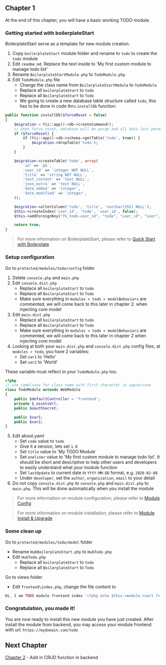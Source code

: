 ## Chapter 1
At the end of this chapter, you will have a basic working TODO module.

### Getting started with boilerplateStart
BoilerplateStart serve as a template for new module creation.
1. Copy `boilerplateStart` module folder and rename to `todo` to create the `todo` module
2. Edit `readme.md`. Replace the text inside to 'My first custom module to manage todo list'
3. Rename `BoilerplateStartModule.php` to `TodoModule.php`
4. Edit `TodoModule.php` file
    - Change the class name from `BoilerplateStartModule` to `TodoModule`
    - Replace all `boilerplateStart` to `todo`
    - Replace all `BoilerplateStart` to `Todo`
    - We going to create a new database table structure called `todo`, this has to be done in code thru `installDb` function:
```php
public function installDb($forceReset = false)
{
	$migration = Yii::app()->db->createCommand();
	// when force reset, database will be purge and all data lost permanently
	if ($forceReset) {
		if (Yii::app()->db->schema->getTable('todo', true)) {
			$migration->dropTable('todo');
		}
	}

	$migration->createTable('todo', array(
		'id' => 'pk',
		'user_id' => 'integer NOT NULL',
		'title' => 'string NOT NULL',
		'text_content' => 'text NULL',
		'json_extra' => 'text NULL',
		'date_added' => 'integer',
		'date_modified' => 'integer',
	));

	$migration->alterColumn('todo', 'title', 'varchar(255) NULL');
	$this->createIndex('user_id', 'todo', 'user_id', false);
	$this->addForeignKey("fk_todo-user_id", "todo", "user_id", "user", "id", "RESTRICT", "RESTRICT");

	return true;
}
```
> For more information on BoilerplateStart, please refer to [Quick Start with Boilerplate](Quick-Start-with-Boilerplate)

### Setup configuration
Go to `protected/modules/todo/config` folder
1. Delete `console.php` and `main.php`
2. Edit `console.dist.php`
   - Replace all `boilerplateStart` to `todo`
   - Replace all `BoilerplateStart` to `Todo`
   - Make sure everything in `modules > todo > modelBehaviors` are commented, we will come back to this later in chapter 2. when injecting core model
3. Edit `main.dist.php`
   - Replace all `boilerplateStart` to `todo`
   - Replace all `BoilerplateStart` to `Todo`
   - Make sure everything in `modules > todo > modelBehaviors` are commented, we will come back to this later in chapter 2 when injecting core model
4. Looking at both your `main.dist.php` and `console.dist.php` config files, at `modules > todo`, you have 2 variables:
   - Set `var1` to 'Hello'
   - Set `var2` to 'World'

These variable must reflect in your `TodoModule.php` too.
```php
<?php
// use camelcase for class name with first character in uppsercase
class TodoModule extends WebModule
{
	public $defaultController = 'frontend';
	private $_assetsUrl;
	public $oauthSecret;

	public $var1;
	public $var2;
}
```
5. Edit about.yaml
   - Set `code` value to `todo`
   - Give it a version, lets set `1.0`
   - Set `title` value to 'My TODO Module`
   - Set `oneliner` value to 'My first custom module to manage todo list'. It should be short and descriptive to help other users and developers to easily understand what your module function
   - Set `lastUpdate` to current date in `YYYY-MM-DD` format, e.g. `2020-02-08`
   - Under `developer`, set the `author`, `organization`, `email` to your detail
6. Do not copy `console.dist.php` to `console.php` and `main.dist.php` to `main.php`. This will be done automatically when you install the module

> For more information on module configuration, please refer to [Module Config](Module-Config)

> For more information on module installation, please refer to [Module Install & Upgrade
](Module-Install-&-Upgrade)

### Some clean up
Go to `protected/modules/todo/model` folder
  - Rename `HubBoilerplateStart.php` to `HubTodo.php`
  - Edit `HubTodo.php`
    - Replace all `boilerplateStart` to `todo`
    - Replace all `BoilerplateStart` to `Todo`        

Go to views folder
  - Edit `frontend\index.php`, change the file content to 
```php 
Hi, I am TODO module frontend index '<?php echo $this->module->var1 ?>'
```

### Congratulation, you made it!
You are now ready to install this new module you have just created.
After install the module from backend, you may access your module frontend with url: `https://mydomain.com/todo`

## Next Chapter
[Chapter 2](Step-by-Step-Todo-module-Chapter2) - Add in CRUD function in backend